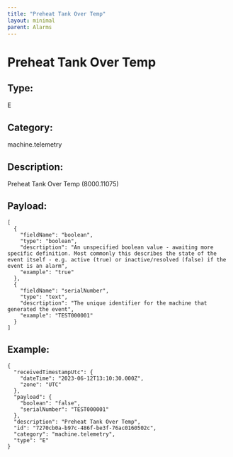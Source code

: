 ```yaml
---
title: "Preheat Tank Over Temp"
layout: minimal
parent: Alarms
---
```


# Preheat Tank Over Temp

## Type:

E

## Category:

machine.telemetry

## Description: 

Preheat Tank Over Temp (8000.11075)

## Payload:

```
[
  {
    "fieldName": "boolean",
    "type": "boolean",
    "descrtiption": "An unspecified boolean value - awaiting more specific definition. Most commonly this describes the state of the event itself - e.g. active (true) or inactive/resolved (false) if the event is an alarm",
    "example": "true"
  },
  {
    "fieldName": "serialNumber",
    "type": "text",
    "descrtiption": "The unique identifier for the machine that generated the event",
    "example": "TEST000001"
  }
]
```

## Example:

```
{
  "receivedTimestampUtc": {
    "dateTime": "2023-06-12T13:10:30.000Z",
    "zone": "UTC"
  },
  "payload": {
    "boolean": "false",
    "serialNumber": "TEST000001"
  },
  "description": "Preheat Tank Over Temp",
  "id": "7270cb0a-b97c-486f-be3f-76ac0160502c",
  "category": "machine.telemetry",
  "type": "E"
}
```

